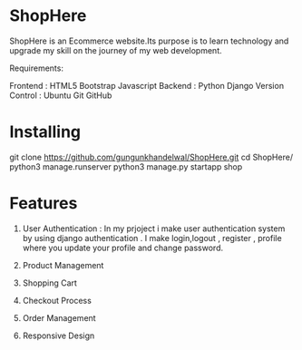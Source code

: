 # ShopHere

ShopHere is an Ecommerce website.Its purpose is to learn technology and upgrade my skill on the journey of my web development.

Requirements:

Frontend :  HTML5  Bootstrap  Javascript
Backend : Python Django 
Version Control : Ubuntu Git GitHub

# Installing

git clone https://github.com/gungunkhandelwal/ShopHere.git
cd ShopHere/
python3 manage.runserver
python3 manage.py startapp shop

# Features

1. User Authentication : In my prjoject i make user authentication system by using django authentication . I make login,logout , register , profile where you update your profile and change password.

2. Product Management

3. Shopping Cart

4. Checkout Process

5. Order Management

6. Responsive Design
